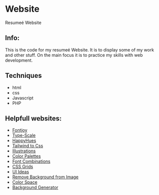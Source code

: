 # Website
Resumeé Website

Info:
----
This is the code for my resumeé Website.
It is to display some of my work and other stuff.
On the main focus it is to practice my skills with web development.

Techniques
----
- html
- css
- Javascript
- PHP

Helpfull websites:
----
* [Fontjoy](https://fontjoy.com/)
* [Type-Scale](https://type-scale.com/)
* [HappyHues](https://www.happyhues.co/)
* [Tailwind to Css](https://tailwind-to-css.vercel.app/)
* [Illustrations](https://undraw.co/illustrations)
* [Color Palettes](https://www.happyhues.co/)
* [Font Combinations](https://fontjoy.com/)
* [CSS Grids](https://griddy.io/)
* [UI Ideas](https://uxarchive.com/)
* [Remove Background from Image](https://www.remove.bg/de)
* [Color Space](https://mycolor.space/)
* [Background Generator](https://bgjar.com/)
